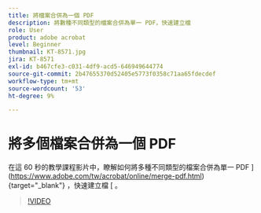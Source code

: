 ```yaml
---
title: 將檔案合併為一個 PDF
description: 將數種不同類型的檔案合併為單一 PDF，快速建立檔
role: User
product: adobe acrobat
level: Beginner
thumbnail: KT-8571.jpg
jira: KT-8571
exl-id: b467cfe3-c031-4df9-acd5-646949644774
source-git-commit: 2b47655370d52405e5773f0358c71aa65fdecdef
workflow-type: tm+mt
source-wordcount: '53'
ht-degree: 9%

---
```


# 將多個檔案合併為一個 PDF

在這 60 秒的教學課程影片中，瞭解如何將多種不同類型的檔案合併為單一 PDF ](https://www.adobe.com/tw/acrobat/online/merge-pdf.html) {target="_blank"} ，快速建立檔 [ 。

>[!VIDEO](https://video.tv.adobe.com/v/336361?quality=12&learn=on&hidetitle=true)
